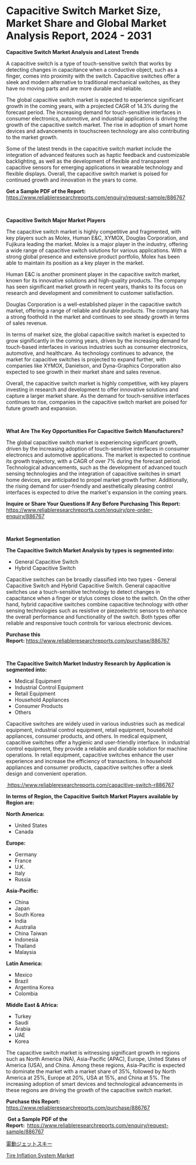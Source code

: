 <p><h1>Capacitive Switch Market Size, Market Share and Global Market Analysis Report, 2024 - 2031</h1></p><p><strong>Capacitive Switch Market Analysis and Latest Trends</strong></p>
<p><p>A capacitive switch is a type of touch-sensitive switch that works by detecting changes in capacitance when a conductive object, such as a finger, comes into proximity with the switch. Capacitive switches offer a sleek and modern alternative to traditional mechanical switches, as they have no moving parts and are more durable and reliable.</p><p>The global capacitive switch market is expected to experience significant growth in the coming years, with a projected CAGR of 14.3% during the forecast period. The increasing demand for touch-sensitive interfaces in consumer electronics, automotive, and industrial applications is driving the growth of the capacitive switch market. The rise in adoption of smart home devices and advancements in touchscreen technology are also contributing to the market growth.</p><p>Some of the latest trends in the capacitive switch market include the integration of advanced features such as haptic feedback and customizable backlighting, as well as the development of flexible and transparent capacitive sensors for emerging applications in wearable technology and flexible displays. Overall, the capacitive switch market is poised for continued growth and innovation in the years to come.</p></p>
<p><strong>Get a Sample PDF of the Report:&nbsp;</strong> <a href="https://www.reliableresearchreports.com/enquiry/request-sample/886767">https://www.reliableresearchreports.com/enquiry/request-sample/886767</a></p>
<p>&nbsp;</p>
<p><strong>Capacitive Switch Major Market Players</strong></p>
<p><p>The capacitive switch market is highly competitive and fragmented, with key players such as Molex, Human E&C, XYMOX, Douglas Corporation, and Fujikura leading the market. Molex is a major player in the industry, offering a wide range of capacitive switch solutions for various applications. With a strong global presence and extensive product portfolio, Molex has been able to maintain its position as a key player in the market.</p><p>Human E&C is another prominent player in the capacitive switch market, known for its innovative solutions and high-quality products. The company has seen significant market growth in recent years, thanks to its focus on research and development and commitment to customer satisfaction.</p><p>Douglas Corporation is a well-established player in the capacitive switch market, offering a range of reliable and durable products. The company has a strong foothold in the market and continues to see steady growth in terms of sales revenue.</p><p>In terms of market size, the global capacitive switch market is expected to grow significantly in the coming years, driven by the increasing demand for touch-based interfaces in various industries such as consumer electronics, automotive, and healthcare. As technology continues to advance, the market for capacitive switches is projected to expand further, with companies like XYMOX, Danielson, and Dyna-Graphics Corporation also expected to see growth in their market share and sales revenue.</p><p>Overall, the capacitive switch market is highly competitive, with key players investing in research and development to offer innovative solutions and capture a larger market share. As the demand for touch-sensitive interfaces continues to rise, companies in the capacitive switch market are poised for future growth and expansion.</p></p>
<p>&nbsp;</p>
<p><strong>What Are The Key Opportunities For Capacitive Switch Manufacturers?</strong></p>
<p><p>The global capacitive switch market is experiencing significant growth, driven by the increasing adoption of touch-sensitive interfaces in consumer electronics and automotive applications. The market is expected to continue its growth trajectory, with a CAGR of over 7% during the forecast period. Technological advancements, such as the development of advanced touch sensing technologies and the integration of capacitive switches in smart home devices, are anticipated to propel market growth further. Additionally, the rising demand for user-friendly and aesthetically pleasing control interfaces is expected to drive the market's expansion in the coming years.</p></p>
<p><strong>Inquire or Share Your Questions If Any Before Purchasing This Report:</strong> <a href="https://www.reliableresearchreports.com/enquiry/pre-order-enquiry/886767">https://www.reliableresearchreports.com/enquiry/pre-order-enquiry/886767</a></p>
<p>&nbsp;</p>
<p><strong>Market Segmentation</strong></p>
<p><strong>The Capacitive Switch Market Analysis by types is segmented into:</strong></p>
<p><ul><li>General Capacitive Switch</li><li>Hybrid Capacitive Switch</li></ul></p>
<p><p>Capacitive switches can be broadly classified into two types - General Capacitive Switch and Hybrid Capacitive Switch. General capacitive switches use a touch-sensitive technology to detect changes in capacitance when a finger or stylus comes close to the switch. On the other hand, hybrid capacitive switches combine capacitive technology with other sensing technologies such as resistive or piezoelectric sensors to enhance the overall performance and functionality of the switch. Both types offer reliable and responsive touch controls for various electronic devices.</p></p>
<p><strong>Purchase this Report:&nbsp;</strong><a href="https://www.reliableresearchreports.com/purchase/886767">https://www.reliableresearchreports.com/purchase/886767</a></p>
<p>&nbsp;</p>
<p><strong>The Capacitive Switch Market Industry Research by Application is segmented into:</strong></p>
<p><ul><li>Medical Equipment</li><li>Industrial Control Equipment</li><li>Retail Equipment</li><li>Household Appliances</li><li>Consumer Products</li><li>Others</li></ul></p>
<p><p>Capacitive switches are widely used in various industries such as medical equipment, industrial control equipment, retail equipment, household appliances, consumer products, and others. In medical equipment, capacitive switches offer a hygienic and user-friendly interface. In industrial control equipment, they provide a reliable and durable solution for machine operations. In retail equipment, capacitive switches enhance the user experience and increase the efficiency of transactions. In household appliances and consumer products, capacitive switches offer a sleek design and convenient operation.</p></p>
<p><a href="https://www.reliableresearchreports.com/capacitive-switch-r886767">&nbsp;https://www.reliableresearchreports.com/capacitive-switch-r886767</a></p>
<p><strong>In terms of Region, the Capacitive Switch Market Players available by Region are:</strong></p>
<p>
    <p> <strong> North America: </strong>
        <ul>
            <li>United States</li>
            <li>Canada</li>
        </ul>
        </p> 
    <p> <strong> Europe: </strong>
        <ul>
            <li>Germany</li>
            <li>France</li>
            <li>U.K.</li>
            <li>Italy</li>
            <li>Russia</li>
        </ul>
        </p> 
    <p> <strong> Asia-Pacific: </strong>
        <ul>
            <li>China</li>
            <li>Japan</li>
            <li>South Korea</li>
            <li>India</li>
            <li>Australia</li>
            <li>China Taiwan</li>
            <li>Indonesia</li>
            <li>Thailand</li>
            <li>Malaysia</li>
        </ul>
        </p> 
    <p> <strong> Latin America: </strong>
        <ul>
            <li>Mexico</li>
            <li>Brazil</li>
            <li>Argentina Korea</li>
            <li>Colombia</li>
        </ul>
        </p> 
    <p> <strong> Middle East & Africa: </strong>
        <ul>
            <li>Turkey</li>
            <li>Saudi</li>
            <li>Arabia</li>
            <li>UAE</li>
            <li>Korea</li>
        </ul>
    </p>
    </p>
<p><p>The capacitive switch market is witnessing significant growth in regions such as North America (NA), Asia-Pacific (APAC), Europe, United States of America (USA), and China. Among these regions, Asia-Pacific is expected to dominate the market with a market share of 35%, followed by North America at 25%, Europe at 20%, USA at 15%, and China at 5%. The increasing adoption of smart devices and technological advancements in these regions are driving the growth of the capacitive switch market.</p></p>
<p><strong>Purchase this Report: </strong><a href="https://www.reliableresearchreports.com/purchase/886767">https://www.reliableresearchreports.com/purchase/886767</a></p>
<p>&nbsp;<strong>Get a Sample PDF of the Report:&nbsp;&nbsp;</strong><a href="https://www.reliableresearchreports.com/enquiry/request-sample/886767">https://www.reliableresearchreports.com/enquiry/request-sample/886767</a></p>
<p><strong></strong></p>
<p><p><a href="https://github.com/ppmazlotr77499/Market-Research-Report-List-1/blob/main/403193828513.md">電動ジェットスキー</a></p><p><a href="https://github.com/GroverBarry/Market-Research-Report-List-4/blob/main/tire-inflation-system-market.md">Tire Inflation System Market</a></p></p>